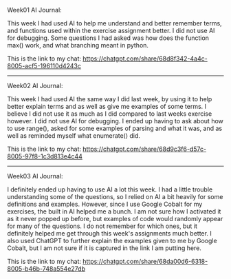 Week01 AI Journal:

This week I had used AI to help me understand and better remember terms, and functions used within the exercise assignment better. I did not use AI for debugging. Some questions I had asked was how does the function max() work, and what branching meant in python.

This is the link to my chat:
https://chatgpt.com/share/68d8f342-4a4c-8005-acf5-196110d4243c

_____________________________________________________________________________________________________________________________________

Week02 AI Journal:

This week I had used AI the same way I did last week, by using it to help better explain terms and as well as give me examples of some terms. I believe I did not use it as much as I did compared to last weeks exercise however. I did not use AI for debugging. I ended up having to ask about how to use range(), asked for some examples of parsing and what it was, and as well as reminded myself what enumerate() did.

This is the link to my chat:
https://chatgpt.com/share/68d9c3f6-d57c-8005-97f8-1c3d813e4c44

_____________________________________________________________________________________________________________________________________

Week03 AI Journal:

I definitely ended up having to use AI a lot this week. I had a little trouble understanding some of the questions, so I relied on AI a bit heavily for some definitions and examples. However, since I use Google Cobalt for my exercises, the built in AI helped me a bunch. I am not sure how I activated it as it never popped up before, but examples of code would randomly appear for many of the questions. I do not remember for which ones, but it definitely helped me get through this week's assignments much better. I also used ChatGPT to further explain the examples given to me by Google Cobalt, but I am not sure if it is captured in the link I am putting here.

This is the link to my chat:
https://chatgpt.com/share/68da00d6-6318-8005-b46b-748a554e27db
